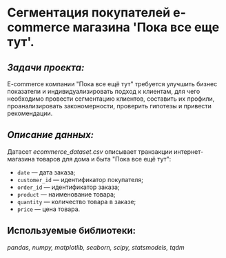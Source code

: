 # Сегментация покупателей e-commerce магазина 'Пока все еще тут'.

## ***Задачи проекта:*** 

E-commerce компании "Пока все ещё тут" требуется улучшить бизнес показатели и индивидуализировать подход к клиентам, для чего необходимо провести сегментацию клиентов, составить их профили, проанализировать закономерности, проверить гипотезы и привести рекомендации.

## ***Описание данных:***

Датасет  *ecommerce_dataset.csv* описывает транзакции интернет-магазина товаров для дома и быта "Пока все ещё тут":

- `date` — дата заказа;
- `customer_id` — идентификатор покупателя;
- `order_id` — идентификатор заказа;
- `product` — наименование товара;
- `quantity` — количество товара в заказе;
- `price` — цена товара.

## **Используемые библиотеки:**
*pandas, numpy, matplotlib, seaborn, scipy, statsmodels, tqdm*
